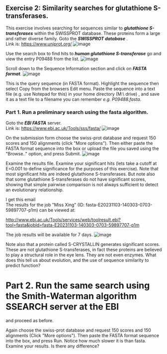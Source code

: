 ## Exercise 2: Similarity searches for glutathione S-transferases.
This exercise involves searching for sequences similar to ***glutathione S-transferases*** within the SWISSPROT database. 
These proteins form a large and rather diverse family. 
Goto the ***SWISSPROT database*** .      
Link is: https://www.uniprot.org/
![image](https://github.com/xingyc520bio/bioinformatics/assets/49332831/d4040f68-2e42-44d9-a5ff-c7e7cbd71e18)

Use the search box to find hits to ***human glutathione S-transferase*** go and view the entry P09488 from the list. 
![image](https://github.com/xingyc520bio/bioinformatics/assets/49332831/9ed0f6d6-c91f-4d48-8315-c7faf21c1946)



Scroll down to the Sequence Information section and click on ***FASTA format***. 
![image](https://github.com/xingyc520bio/bioinformatics/assets/49332831/be824056-8ab0-4fac-9b22-72f6d00f1756)


This is the query sequence (in FASTA format). Highlight the sequence then select Copy from the browsers Edit menu. Paste the sequence into a text file (e.g. use Notepad for this) in your home directory (M:\ drive) , 
and save it as a text file to a filename you can remember *e.g. P09488.fasta*.

### Part 1. Run a preliminary search using the fasta algorithm.

Goto the ***EBI FASTA*** server.     
Link is: https://www.ebi.ac.uk/Tools/sss/fasta/
![image](https://github.com/xingyc520bio/bioinformatics/assets/49332831/9f6f60f9-6669-45f1-8210-1c7ff4049778)



On the submission form choose the swiss-prot database and request 150 scores and 150 alignments (click "More options"). 
Then either paste the FASTA format sequence into the box or upload the file you saved using the "Browse.." option, and press Submit.
![image](https://github.com/xingyc520bio/bioinformatics/assets/49332831/044a06cb-8e19-40ac-b64c-6d105e4a0aca)

Examine the results file. Examine your significant hits (lets take a cutoff at E=0.001 to define significance for the purposes of this exercise). 
Note that most significant hits are indeed glutathione S-transferases. But note also that some glutathione S-transferases do not have significant scores, 
showing that simple pairwise comparison is not always sufficient to detect an evolutionary relationship. 

I get this email   
The results for the job "Miss Xing" (ID: fasta-E20231103-140303-0703-59897707-p1m) can be viewed at:    

http://www.ebi.ac.uk/Tools/services/web/toolresult.ebi?tool=fasta&jobId=fasta-E20231103-140303-0703-59897707-p1m

The job results will be available for 7 days.
![image](https://github.com/xingyc520bio/bioinformatics/assets/49332831/acf838f2-99a3-499d-b4d7-64cb22243d25)


Note also that a protein called S-CRYSTALLIN generates significant scores. These are not glutathione S-transferases, 
in fact these proteins are believed to play a structural role in the eye lens. They are not even enzymes. What does this tell us about evolution, 
and the use of sequence similarity to predict function?

# Part 2. Run the same search using the Smith-Waterman algorithm SSEARCH server at the EBI

and proceed as before.

Again choose the swiss-prot database and request 150 scores and 150 alignments (Click "More options"). 
Then paste the FASTA format sequence into the box, and press Run. Notice how much slower it is than fasta. 
Examine your results. Is there any difference?
